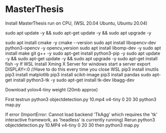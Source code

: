 # MasterThesis
Install MasterThesis run on CPU, (WSL 20.04 Ubuntu, Ubuntu 20.04)

sudo apt update -y && sudo apt-get update -y && sudo apt upgrade -y 

sudo apt install cmake -y
cmake --version
sudo apt install libopencv-dev python3-opencv -y 
opencv_version
sudo apt install libomp-dev -y 
sudo apt install make git g++ -y 
sudo apt-get install python3-pip -y
sudo apt update -y && sudo apt-get update -y && sudo apt upgrade -y
sudo apt-get install fish -y
If WSL
	Install Xming X Server for windows
		start a server
		export DISPLAY=:0
		//Have to do this every time you close WSL
pip3 install imutils
pip3 install matplotlib
pip3 install scikit-image
pip3 install pandas
sudo apt-get install python3-tk -y
sudo apt-get install tk-dev libagg-dev

Download yolov4-tiny weight (20mb approx)

First testrun
	python3 objectdetection.py 10.mp4 v4-tiny 0 20 30
	python3 map.py

If error (ImportError: Cannot load backend 'TkAgg' which requires the 'tk' interactive framework, as 'headless' is currently running)
	Rerun python3 objectdetection.py 10.MP4 v4-tiny 0 20 30
	then python3 map.py
